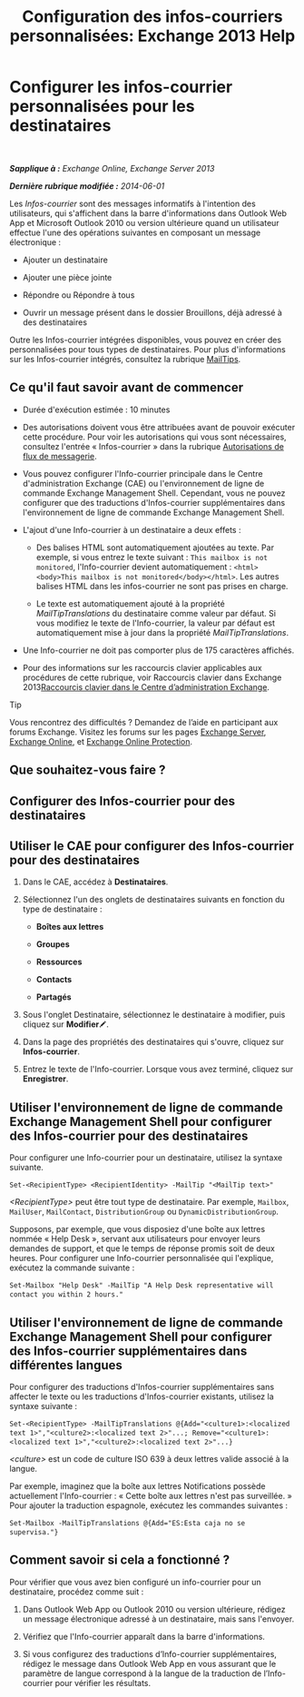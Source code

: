 ﻿---
title: 'Configuration des infos-courriers personnalisées: Exchange 2013 Help'
TOCTitle: Configurer les infos-courrier personnalisées pour les destinataires
ms:assetid: df8ee7ae-2486-4890-b057-cda87b4cb1ec
ms:mtpsurl: https://technet.microsoft.com/fr-fr/library/Dd638199(v=EXCHG.150)
ms:contentKeyID: 52057165
ms.date: 04/24/2018
mtps_version: v=EXCHG.150
ms.translationtype: HT
---

# Configurer les infos-courrier personnalisées pour les destinataires

 

_**Sapplique à :** Exchange Online, Exchange Server 2013_

_**Dernière rubrique modifiée :** 2014-06-01_

Les *Infos-courrier* sont des messages informatifs à l'intention des utilisateurs, qui s'affichent dans la barre d'informations dans Outlook Web App et Microsoft Outlook 2010 ou version ultérieure quand un utilisateur effectue l'une des opérations suivantes en composant un message électronique :

  - Ajouter un destinataire

  - Ajouter une pièce jointe

  - Répondre ou Répondre à tous

  - Ouvrir un message présent dans le dossier Brouillons, déjà adressé à des destinataires

Outre les Infos-courrier intégrées disponibles, vous pouvez en créer des personnalisées pour tous types de destinataires. Pour plus d'informations sur les Infos-courrier intégrés, consultez la rubrique [MailTips](mailtips-exchange-2013-help.md).

## Ce qu'il faut savoir avant de commencer

  - Durée d'exécution estimée : 10 minutes

  - Des autorisations doivent vous être attribuées avant de pouvoir exécuter cette procédure. Pour voir les autorisations qui vous sont nécessaires, consultez l'entrée « Infos-courrier » dans la rubrique [Autorisations de flux de messagerie](mail-flow-permissions-exchange-2013-help.md).

  - Vous pouvez configurer l'Info-courrier principale dans le Centre d'administration Exchange (CAE) ou l'environnement de ligne de commande Exchange Management Shell. Cependant, vous ne pouvez configurer que des traductions d'Infos-courrier supplémentaires dans l'environnement de ligne de commande Exchange Management Shell.

  - L'ajout d'une Info-courrier à un destinataire a deux effets :
    
      - Des balises HTML sont automatiquement ajoutées au texte. Par exemple, si vous entrez le texte suivant : `This mailbox is not monitored`, l'Info-courrier devient automatiquement : `<html><body>This mailbox is not monitored</body></html>`. Les autres balises HTML dans les infos-courrier ne sont pas prises en charge.
    
      - Le texte est automatiquement ajouté à la propriété *MailTipTranslations* du destinataire comme valeur par défaut. Si vous modifiez le texte de l'Info-courrier, la valeur par défaut est automatiquement mise à jour dans la propriété *MailTipTranslations*.

  - Une Info-courrier ne doit pas comporter plus de 175 caractères affichés.

  - Pour des informations sur les raccourcis clavier applicables aux procédures de cette rubrique, voir Raccourcis clavier dans Exchange 2013[Raccourcis clavier dans le Centre d’administration Exchange](keyboard-shortcuts-in-the-exchange-admin-center-exchange-online-protection-help.md).

> [!TIP]
> Vous rencontrez des difficultés ? Demandez de l’aide en participant aux forums Exchange. Visitez les forums sur les pages <a href="https://go.microsoft.com/fwlink/p/?linkid=60612">Exchange Server</a>, <a href="https://go.microsoft.com/fwlink/p/?linkid=267542">Exchange Online</a>, et <a href="https://go.microsoft.com/fwlink/p/?linkid=285351">Exchange Online Protection</a>.


## Que souhaitez-vous faire ?

## Configurer des Infos-courrier pour des destinataires

## Utiliser le CAE pour configurer des Infos-courrier pour des destinataires

1.  Dans le CAE, accédez à **Destinataires**.

2.  Sélectionnez l'un des onglets de destinataires suivants en fonction du type de destinataire :
    
      - **Boîtes aux lettres**
    
      - **Groupes**
    
      - **Ressources**
    
      - **Contacts**
    
      - **Partagés**

3.  Sous l'onglet Destinataire, sélectionnez le destinataire à modifier, puis cliquez sur **Modifier**![Icône Modifier](images/Bb124582.6f53ccb2-1f13-4c02-bea0-30690e6ea71d(EXCHG.150).gif "Icône Modifier").

4.  Dans la page des propriétés des destinataires qui s'ouvre, cliquez sur **Infos-courrier**.

5.  Entrez le texte de l'Info-courrier. Lorsque vous avez terminé, cliquez sur **Enregistrer**.

## Utiliser l'environnement de ligne de commande Exchange Management Shell pour configurer des Infos-courrier pour des destinataires

Pour configurer une Info-courrier pour un destinataire, utilisez la syntaxe suivante.

    Set-<RecipientType> <RecipientIdentity> -MailTip "<MailTip text>"

*\<RecipientType\>* peut être tout type de destinataire. Par exemple, `Mailbox`, `MailUser`, `MailContact`, `DistributionGroup` ou `DynamicDistributionGroup`.

Supposons, par exemple, que vous disposiez d'une boîte aux lettres nommée « Help Desk », servant aux utilisateurs pour envoyer leurs demandes de support, et que le temps de réponse promis soit de deux heures. Pour configurer une Info-courrier personnalisée qui l'explique, exécutez la commande suivante :

    Set-Mailbox "Help Desk" -MailTip "A Help Desk representative will contact you within 2 hours."

## Utiliser l'environnement de ligne de commande Exchange Management Shell pour configurer des Infos-courrier supplémentaires dans différentes langues

Pour configurer des traductions d'Infos-courrier supplémentaires sans affecter le texte ou les traductions d'Infos-courrier existants, utilisez la syntaxe suivante :

    Set-<RecipientType> -MailTipTranslations @{Add="<culture1>:<localized text 1>","<culture2>:<localized text 2>"...; Remove="<culture1>:<localized text 1>","<culture2>:<localized text 2>"...}

*\<culture\>* est un code de culture ISO 639 à deux lettres valide associé à la langue.

Par exemple, imaginez que la boîte aux lettres Notifications possède actuellement l'Info-courrier : « Cette boîte aux lettres n'est pas surveillée. » Pour ajouter la traduction espagnole, exécutez les commandes suivantes :

    Set-Mailbox -MailTipTranslations @{Add="ES:Esta caja no se supervisa."}

## Comment savoir si cela a fonctionné ?

Pour vérifier que vous avez bien configuré un info-courrier pour un destinataire, procédez comme suit :

1.  Dans Outlook Web App ou Outlook 2010 ou version ultérieure, rédigez un message électronique adressé à un destinataire, mais sans l'envoyer.

2.  Vérifiez que l'Info-courrier apparaît dans la barre d'informations.

3.  Si vous configurez des traductions d’Info-courrier supplémentaires, rédigez le message dans Outlook Web App en vous assurant que le paramètre de langue correspond à la langue de la traduction de l’Info-courrier pour vérifier les résultats.

